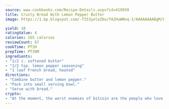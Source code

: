 ```yaml
---
source: www.cookbooks.com/Recipe-Details.aspx?id=419939
title: Crusty Bread With Lemon Pepper Butter
image: https://1.bp.blogspot.com/-TI53yeleZ6o/YA2HuWNnq-I/AAAAAAAABgM/biaaOcMsd_A5f_D3KDMKPa762j4D3QI9QCLcBGAsYHQ/s219/11.png

yield: 10
ratingValue: 4
calories: 165 calories
reviewCount: 87
cookTime: PT2H
prepTime: PT39M
ingredients:
- "1/2 c. softened butter"
- "1/2 tsp. lemon pepper seasoning"
- "1 loaf French bread, heated"
directions:
- "Combine butter and lemon pepper."
- "Pack into small serving bowl."
- "Serve with bread."
crypto:
- "At the moment, the worst enemies of bitcoin are the people who love bitcoin."
---
```

